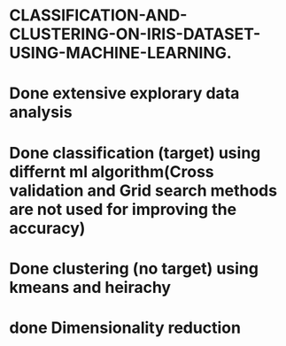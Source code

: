 # CLASSIFICATION-AND-CLUSTERING-ON-IRIS-DATASET-USING-MACHINE-LEARNING.

# Done extensive explorary data analysis
# Done classification (target) using differnt ml algorithm(Cross validation and Grid search methods are not used for improving the accuracy)
# Done clustering (no target) using kmeans and heirachy
# done Dimensionality reduction
